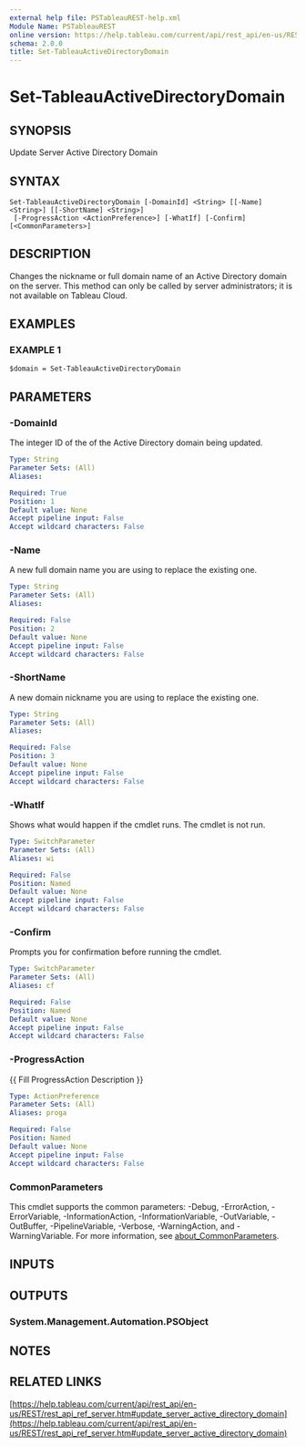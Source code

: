 ```yaml
---
external help file: PSTableauREST-help.xml
Module Name: PSTableauREST
online version: https://help.tableau.com/current/api/rest_api/en-us/REST/rest_api_ref_server.htm#update_server_active_directory_domain
schema: 2.0.0
title: Set-TableauActiveDirectoryDomain
---
```


# Set-TableauActiveDirectoryDomain

## SYNOPSIS
Update Server Active Directory Domain

## SYNTAX

```
Set-TableauActiveDirectoryDomain [-DomainId] <String> [[-Name] <String>] [[-ShortName] <String>]
 [-ProgressAction <ActionPreference>] [-WhatIf] [-Confirm] [<CommonParameters>]
```

## DESCRIPTION
Changes the nickname or full domain name of an Active Directory domain on the server.
This method can only be called by server administrators; it is not available on Tableau Cloud.

## EXAMPLES

### EXAMPLE 1
```
$domain = Set-TableauActiveDirectoryDomain
```

## PARAMETERS

### -DomainId
The integer ID of the of the Active Directory domain being updated.

```yaml
Type: String
Parameter Sets: (All)
Aliases:

Required: True
Position: 1
Default value: None
Accept pipeline input: False
Accept wildcard characters: False
```

### -Name
A new full domain name you are using to replace the existing one.

```yaml
Type: String
Parameter Sets: (All)
Aliases:

Required: False
Position: 2
Default value: None
Accept pipeline input: False
Accept wildcard characters: False
```

### -ShortName
A new domain nickname you are using to replace the existing one.

```yaml
Type: String
Parameter Sets: (All)
Aliases:

Required: False
Position: 3
Default value: None
Accept pipeline input: False
Accept wildcard characters: False
```

### -WhatIf
Shows what would happen if the cmdlet runs.
The cmdlet is not run.

```yaml
Type: SwitchParameter
Parameter Sets: (All)
Aliases: wi

Required: False
Position: Named
Default value: None
Accept pipeline input: False
Accept wildcard characters: False
```

### -Confirm
Prompts you for confirmation before running the cmdlet.

```yaml
Type: SwitchParameter
Parameter Sets: (All)
Aliases: cf

Required: False
Position: Named
Default value: None
Accept pipeline input: False
Accept wildcard characters: False
```

### -ProgressAction
{{ Fill ProgressAction Description }}

```yaml
Type: ActionPreference
Parameter Sets: (All)
Aliases: proga

Required: False
Position: Named
Default value: None
Accept pipeline input: False
Accept wildcard characters: False
```

### CommonParameters
This cmdlet supports the common parameters: -Debug, -ErrorAction, -ErrorVariable, -InformationAction, -InformationVariable, -OutVariable, -OutBuffer, -PipelineVariable, -Verbose, -WarningAction, and -WarningVariable. For more information, see [about_CommonParameters](http://go.microsoft.com/fwlink/?LinkID=113216).

## INPUTS

## OUTPUTS

### System.Management.Automation.PSObject
## NOTES

## RELATED LINKS

[https://help.tableau.com/current/api/rest_api/en-us/REST/rest_api_ref_server.htm#update_server_active_directory_domain](https://help.tableau.com/current/api/rest_api/en-us/REST/rest_api_ref_server.htm#update_server_active_directory_domain)

